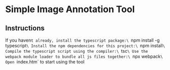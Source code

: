 # Simple Image Annotation Tool

## Instructions
If you haven`t already, install the typescript package:\
`npm install -g typescript`\
Install the npm dependencies for this project:\
`npm install`\
Compile the typescript script using the compiler:\
`tsc`\
Use the webpack module loader to bundle all js files together:\
`npx webpack`\
Open `index.htm` to start using the tool